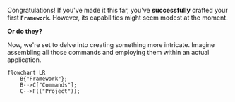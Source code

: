Congratulations! If you've made it this far, you've **successfully** crafted your first **`Framework`**. However, its capabilities might seem modest at the moment.

**Or do they?**

Now, we're set to delve into creating something more intricate. Imagine assembling all those commands and employing them within an actual application.

```mermaid
flowchart LR
    B{"Framework"};
    B-->C["Commands"];
    C-->F(("Project"));
```

<div id="terminal-overview" data-termynal></div>
